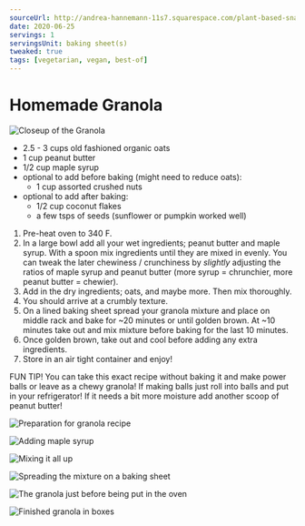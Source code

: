 ```yaml
---
sourceUrl: http://andrea-hannemann-11s7.squarespace.com/plant-based-snack-recipes/pb-chocolate-homemade-granola
date: 2020-06-25
servings: 1
servingsUnit: baking sheet(s)
tweaked: true
tags: [vegetarian, vegan, best-of]
---
```

# Homemade Granola

![Closeup of the Granola](../img/Granola_Thumbnail.jpg)


- 2.5 - 3 cups old fashioned organic oats
- 1 cup peanut butter
- 1/2 cup maple syrup
- optional to add before baking (might need to reduce oats):
  - 1 cup assorted crushed nuts
- optional to add after baking:
  - 1/2 cup coconut flakes
  - a few tsps of seeds (sunflower or pumpkin worked well)

1. Pre-heat oven to 340 F. 
2. In a large bowl add all your wet ingredients; peanut butter and maple syrup. With a spoon mix  ingredients until they are mixed in evenly. You can tweak the later chewiness / crunchiness by *slightly* adjusting the ratios of maple syrup and peanut butter (more syrup = chrunchier, more peanut butter = chewier).
3. Add in the dry ingredients; oats, and maybe more. Then mix thoroughly.
4. You should arrive at a crumbly texture. 
5. On a lined baking sheet  spread your granola mixture and place on middle rack and bake for ~20 minutes or until golden brown. At ~10 minutes take out and mix mixture before baking for the last 10 minutes. 
6. Once golden brown, take out and cool before adding any extra ingredients.
7. Store in an air tight container and enjoy!


FUN TIP! You can take this exact recipe without baking it and make power balls or leave as a chewy granola! If making balls just roll into balls and put in your refrigerator! If it needs a bit more moisture add another scoop of peanut butter! 


![Preparation for granola recipe](../img/Granola_Step1_Preparation.jpg)

![Adding maple syrup](../img/Granola_Step2_AddingMaple.jpg)

![Mixing it all up](../img/Granola_Step3_MixItAllUp.jpg)

![Spreading the mixture on a baking sheet](../img/Granola_Step4_Spread.jpg)

![The granola just before being put in the oven](../img/Granola_Step5_InTheOven.jpg)

![Finished granola in boxes](../img/Granola_Step6_InBoxes.jpg)
